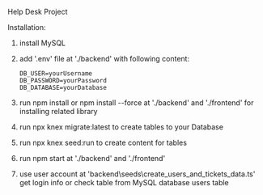 Help Desk Project

Installation:

1. install MySQL

2. add '.env' file at './backend' with following content:
    ```
    DB_USER=yourUsername
    DB_PASSWORD=yourPassword
    DB_DATABASE=yourDatabase
    ```
3. run npm install or npm install --force at './backend' and './frontend' for installing related library

4. run npx knex migrate:latest to create tables to your Database

5. run npx knex seed:run to create content for tables

6.  run npm start at './backend' and './frontend'

7. use user account at 'backend\seeds\create_users_and_tickets_data.ts' get login info or      check table from MySQL database users table